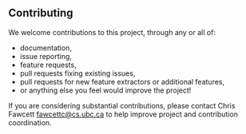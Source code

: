 ## Contributing

We welcome contributions to this project, through any or all of:
 * documentation,
 * issue reporting,
 * feature requests,
 * pull requests fixing existing issues,
 * pull requests for new feature extractors or additional features,
 * or anything else you feel would improve the project!

If you are considering substantial contributions, please contact
Chris Fawcett [fawcettc@cs.ubc.ca](mailto://fawcettc@cs.ubc.ca)
to help improve project and contribution coordination.
